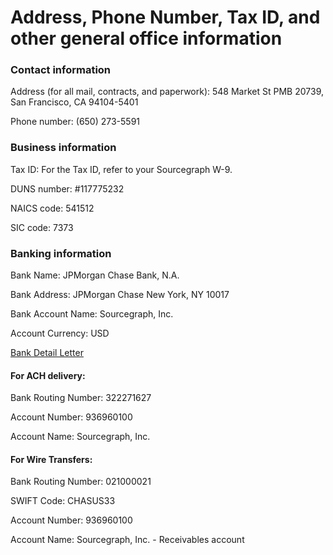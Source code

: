 # Address, Phone Number, Tax ID, and other general office information

### Contact information

Address (for all mail, contracts, and paperwork): 548 Market St PMB 20739, San Francisco, CA 94104-5401

Phone number: (650) 273-5591

### Business information

Tax ID: For the Tax ID, refer to your Sourcegraph W-9.

DUNS number: #117775232

NAICS code: 541512

SIC code: 7373

### Banking information

Bank Name: JPMorgan Chase Bank, N.A.

Bank Address: JPMorgan Chase New York, NY 10017

Bank Account Name: Sourcegraph, Inc.

Account Currency: USD

[Bank Detail Letter](https://drive.google.com/file/d/17KLmr_6OanWpWfr_vIY_OrxO8gdUgmB1/view?usp=sharing)

#### For ACH delivery:

Bank Routing Number: 322271627

Account Number: 936960100

Account Name: Sourcegraph, Inc.

#### For Wire Transfers:

Bank Routing Number: 021000021

SWIFT Code: CHASUS33

Account Number: 936960100

Account Name: Sourcegraph, Inc. - Receivables account
